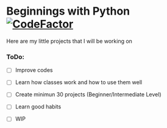 # Beginnings with Python [![CodeFactor](https://www.codefactor.io/repository/github/jakubkujawa/beginer_python/badge)](https://www.codefactor.io/repository/github/jakubkujawa/beginer_python)
Here are my little projects that I will be working on

### ToDo:
- [ ] Improve codes
- [ ] Learn how classes work and how to use them well
- [ ] Create minimun 30 projects (Beginner/Intermediate Level)
- [ ] Learn good habits
- [ ] WIP
 
